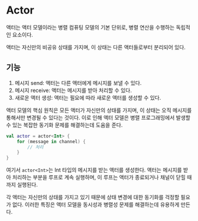 # Actor

액터는 액터 모델이라는 병렬 컴퓨팅 모델의 기본 단위로, 병렬 연산을 수행하는 독립적인 요소이다.

액터는 자신만의 비공유 상태를 가지며, 이 상태는 다른 액터들로부터 분리되어 있다.

## 기능

1. 메시지 send: 액터는 다른 액터에게 메시지를 보낼 수 있다.
2. 메시지 receive: 액터는 메시지를 받아 처리할 수 있다.
3. 새로운 액터 생성: 액터는 필요에 따라 새로운 액터를 생성할 수 있다.

액터 모델의 핵심 원칙은 모든 액터가 자신만의 상태를 가지며, 이 상태는 오직 메시지를 통해서만 변경될 수 있다는 것이다.
이로 인해 액터 모델은 병렬 프로그래밍에서 발생할 수 있는 복잡한 동기화 문제를 해결하는데 도움을 준다.

```kotlin
val actor = actor<Int> {
    for (message in channel) {
        // 처리
    }
}
```

여기서 `actor<Int>`는 Int 타입의 메시지를 받는 액터를 생성한다. 액터는 메시지를 받아 처리하는 부분을 루프로 계속 실행하며, 이 루프는 액터가 종료되거나 채널이 닫힐 때까지 실행된다.

각 액터는 자신만의 상태를 가지고 있기 때문에 상태 변경에 대한 동기화를 걱정할 필요가 없다. 이러한 특징은 액터 모델을 동시성과 병렬성 문제를 해결하는데 유용하게 만든다.
